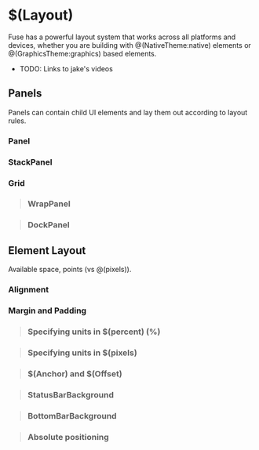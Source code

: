 # $(Layout)

Fuse has a powerful layout system that works across all platforms and devices, whether you
are building with @(NativeTheme:native) elements or @(GraphicsTheme:graphics) based elements.

* TODO: Links to jake's videos

## Panels

Panels can contain child UI elements and lay them out according to layout rules.

### Panel

### StackPanel

### Grid

> ### WrapPanel

> ### DockPanel

## Element Layout

Available space, points (vs @(pixels)).



### Alignment

### Margin and Padding

> ### Specifying units in $(percent) (%)

> ### Specifying units in $(pixels)

> ### $(Anchor) and $(Offset)

> ### StatusBarBackground

> ### BottomBarBackground

> ### Absolute positioning
